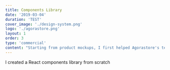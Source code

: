 ```yaml
---
title: Components Library
date: '2019-03-04'
duration: 'TEST'
cover_image: './design-system.png'
logo: './agorastore.png'
layout: 1
order: 3
type: 'commercial'
content: "Starting from product mockups, I first helped Agorastore's team create their own Design System. Once defined, I coded the Components Library in a dedicated Storybook."
---
```


I created a React components library from scratch

